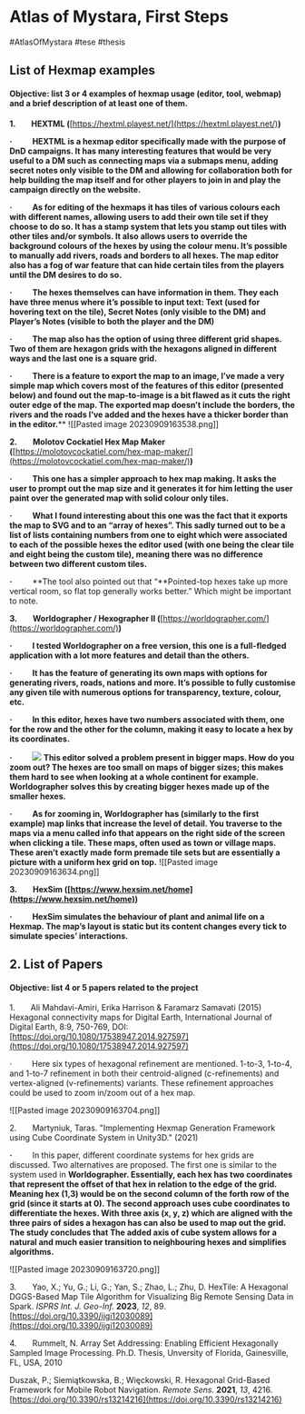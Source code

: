 # Atlas of Mystara, First Steps
#AtlasOfMystara #tese #thesis
## **List of Hexmap examples**

#### Objective: list 3 or 4 examples of hexmap usage (editor, tool, webmap) and a brief description of at least one of them.

**1.**       **HEXTML (**[https://hextml.playest.net/](https://hextml.playest.net/)**)**

**·**         **HEXTML is a hexmap editor specifically made with the purpose of DnD campaigns. It has many interesting features that would be very useful to a DM such as connecting maps via a submaps menu, adding secret notes only visible to the DM and allowing for collaboration both for help building the map itself and for other players to join in and play the campaign directly on the website.**

**·**         **As for editing of the hexmaps it has tiles of various colours each with different names, allowing users to add their own tile set if they choose to do so. It has a stamp system that lets you stamp out tiles with other tiles and/or symbols. It also allows users to override the background colours of the hexes by using the colour menu. It’s possible to manually add rivers, roads and borders to all hexes. The map editor also has a fog of war feature that can hide certain tiles from the players until the DM desires to do so.**

**·**         **The hexes themselves can have information in them. They each have three menus where it’s possible to input text: Text (used for hovering text on the tile), Secret Notes (only visible to the DM) and Player’s Notes (visible to both the player and the DM)**

**·**         **The map also has the option of using three different grid shapes. Two of them are hexagon grids with the hexagons aligned in different ways and the last one is a square grid.**

**·**         **There is a feature to export the map to an image, I’ve made a very simple map which covers most of the features of this editor (presented below) and found out the map-to-image is a bit flawed as it cuts the right outer edge of the map. The exported map doesn’t include the borders, the rivers and the roads I’ve added and the hexes have a thicker border than in the editor.****
![[Pasted image 20230909163538.png]]

**2.**       **Molotov Cockatiel Hex Map Maker (**[https://molotovcockatiel.com/hex-map-maker/](https://molotovcockatiel.com/hex-map-maker/)**)**

**·**         **This one has a simpler approach to hex map making. It asks the user to prompt out the map size and it generates it for him letting the user paint over the generated map with solid colour only tiles.**

**·**         **What I found interesting about this one was the fact that it exports the map to SVG and to an “array of hexes”. This sadly turned out to be a list of lists containing numbers from one to eight which were associated to each of the possible hexes the editor used (with one being the clear tile and eight being the custom tile), meaning there was no difference between two different custom tiles.**

**·**         **The tool also pointed out that “**Pointed-top hexes take up more vertical room, so flat top generally works better.” Which might be important to note.

**3.**       **Worldographer / Hexographer II (**[https://worldographer.com/](https://worldographer.com/)**)**

**·**         **I tested Worldographer on a free version, this one is a full-fledged application with a lot more features and detail than the others.**

**·**         **It has the feature of generating its own maps with options for generating rivers, roads, nations and more. It’s possible to fully customise any given tile with numerous options for transparency, texture, colour, etc.**

**·**         **In this editor, hexes have two numbers associated with them, one for the row and the other for the column, making it easy to locate a hex by its coordinates.**

**·**         ![](file:///C:/Users/acvcl/AppData/Local/Temp/msohtmlclip1/01/clip_image002.gif)
**This editor solved a problem present in bigger maps. How do you zoom out? The hexes are too small on maps of bigger sizes; this makes them hard to see when looking at a whole continent for example. Worldographer solves this by creating bigger hexes made up of the smaller hexes.**

**·**         **As for zooming in, Worldographer has (similarly to the first example) map links that increase the level of detail. You traverse to the maps via a menu called info that appears on the right side of the screen when clicking a tile. These maps, often used as town or village maps. These aren’t exactly made form premade tile sets but are essentially a picture with a uniform hex grid on top.**
![[Pasted image 20230909163634.png]]

**3.**       **HexSim (****[https://www.hexsim.net/home](https://www.hexsim.net/home)****)**

**·**         **HexSim simulates the behaviour of plant and animal life on a Hexmap. The map’s layout is static but its content changes every tick to simulate species’ interactions.**

## **2. List of Papers**

#### **Objective: list 4 or 5 papers related to the project**

1.       Ali Mahdavi-Amiri, Erika Harrison & Faramarz Samavati (2015) Hexagonal connectivity maps for Digital Earth, International Journal of Digital Earth, 8:9, 750-769, DOI: [https://doi.org/10.1080/17538947.2014.927597](https://doi.org/10.1080/17538947.2014.927597)

·         Here six types of hexagonal refinement are mentioned. 1-to-3, 1-to-4, and 1-to-7 refinement in both their centroid-aligned (c-refinements) and vertex-aligned (v-refinements) variants. These refinement approaches could be used to zoom in/zoom out of a hex map.

![[Pasted image 20230909163704.png]]

2.       Martyniuk, Taras. "Implementing Hexmap Generation Framework using Cube Coordinate System in Unity3D." (2021)

**·**         In this paper, different coordinate systems for hex grids are discussed. Two alternatives are proposed. The first one is similar to the system used in **Worldographer. Essentially, each hex has two coordinates that represent the offset of that hex in relation to the edge of the grid. Meaning hex (1,3) would be on the second column of the forth row of the grid (since it starts at 0). The second approach uses cube coordinates to differentiate the hexes. With three axis (x, y, z) which are aligned with the three pairs of sides a hexagon has can also be used to map out the grid. The study concludes that The added axis of cube system allows for a natural and much easier transition to neighbouring hexes and simplifies algorithms.**

![[Pasted image 20230909163720.png]]


3.       Yao, X.; Yu, G.; Li, G.; Yan, S.; Zhao, L.; Zhu, D. HexTile: A Hexagonal DGGS-Based Map Tile Algorithm for Visualizing Big Remote Sensing Data in Spark. _ISPRS Int. J. Geo-Inf._ **2023**, _12_, 89. [https://doi.org/10.3390/ijgi12030089](https://doi.org/10.3390/ijgi12030089)

4.       Rummelt, N. Array Set Addressing: Enabling Efficient Hexagonally Sampled Image Processing. Ph.D. Thesis, Unversity of Florida, Gainesville, FL, USA, 2010

Duszak, P.; Siemiątkowska, B.; Więckowski, R. Hexagonal Grid-Based Framework for Mobile Robot Navigation. _Remote Sens._ **2021**, _13_, 4216. [https://doi.org/10.3390/rs13214216](https://doi.org/10.3390/rs13214216)